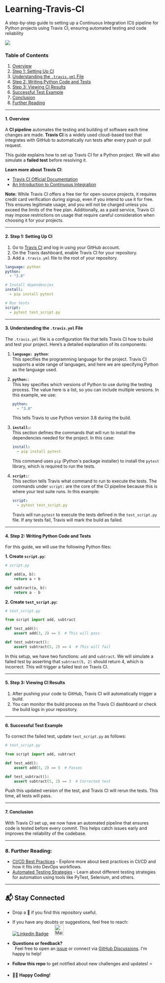 # Learning-Travis-CI
A step-by-step guide to setting up a Continuous Integration (CI) pipeline for Python projects using Travis CI, ensuring automated testing and code reliability

<img src = "https://adamtheautomator.com/wp-content/uploads/2022/06/Definitive-Guide-to-Getting-Started-with-Travis-CI.jpg">

### **Table of Contents**

1. [Overview](#1-overview)
2. [Step 1: Setting Up CI](#2-step-1-setting-up-ci)
3. [Understanding the `.travis.yml` File](#3-understanding-the-travis-yml-file)
4. [Step 2: Writing Python Code and Tests](#4-step-2-writing-python-code-and-tests)
5. [Step 3: Viewing CI Results](#5-step-3-viewing-ci-results)
6. [Successful Test Example](#6-successful-test-example)
7. [Conclusion](#7-conclusion)
8. [Further Reading](#8-further-reading)

---

#### **1. Overview**

A **CI pipeline** automates the testing and building of software each time changes are made. **Travis CI** is a widely used cloud-based tool that integrates with GitHub to automatically run tests after every push or pull request.

This guide explains how to set up Travis CI for a Python project. We will also simulate a **failed test** before resolving it.

**Learn more about Travis CI**:

- [Travis CI Official Documentation](https://docs.travis-ci.com/user/tutorial/)
- [An Introduction to Continuous Integration](https://www.thoughtworks.com/continuous-integration)

**Note:** While Travis CI offers a free tier for open-source projects, it requires credit card verification during signup, even if you intend to use it for free. This ensures legitimate usage, and you will not be charged unless you exceed the limits of the free plan. Additionally, as a paid service, Travis CI may impose restrictions on usage that require careful consideration when choosing it for your projects.

---

#### **2. Step 1: Setting Up CI**

1. Go to [Travis CI](https://travis-ci.com) and log in using your GitHub account.
2. On the Travis dashboard, enable Travis CI for your repository.
3. Add a `.travis.yml` file to the root of your repository.

```yaml
language: python
python:
  - "3.8"

# Install dependencies
install:
  - pip install pytest

# Run tests
script:
  - pytest test_script.py
```

---

#### **3. Understanding the `.travis.yml` File**

The `.travis.yml` file is a configuration file that tells Travis CI how to build and test your project. Here’s a detailed explanation of its components:

1. **`language: python`**:  
   This specifies the programming language for the project. Travis CI supports a wide range of languages, and here we are specifying Python as the language used.

2. **`python:`**:  
   This key specifies which versions of Python to use during the testing process. The value here is a list, so you can include multiple versions. In this example, we use:

   ```yaml
   python:
     - "3.8"
   ```

   This tells Travis to use Python version 3.8 during the build.

3. **`install:`**:  
   This section defines the commands that will run to install the dependencies needed for the project. In this case:

   ```yaml
   install:
     - pip install pytest
   ```

   This command uses `pip` (Python's package installer) to install the `pytest` library, which is required to run the tests.

4. **`script:`**:  
   This section tells Travis what command to run to execute the tests. The commands under `script:` are the core of the CI pipeline because this is where your test suite runs. In this example:
   ```yaml
   script:
     - pytest test_script.py
   ```
   Travis will run `pytest` to execute the tests defined in the `test_script.py` file. If any tests fail, Travis will mark the build as failed.

---

#### **4. Step 2: Writing Python Code and Tests**

For this guide, we will use the following Python files:

**1. Create `script.py`:**

```python
# script.py

def add(a, b):
    return a + b

def subtract(a, b):
    return a - b
```

**2. Create `test_script.py`:**

```python
# test_script.py

from script import add, subtract

def test_add():
    assert add(3, 2) == 5  # This will pass

def test_subtract():
    assert subtract(5, 2) == 4  # This will fail
```

In this setup, we have two functions: `add` and `subtract`. We will simulate a failed test by asserting that `subtract(5, 2)` should return 4, which is incorrect. This will trigger a failed test on Travis CI.

---

#### **5. Step 3: Viewing CI Results**

1. After pushing your code to GitHub, Travis CI will automatically trigger a build.
2. You can monitor the build process on the Travis CI dashboard or check the build logs in your repository.

---

#### **6. Successful Test Example**

To correct the failed test, update `test_script.py` as follows:

```python
# test_script.py

from script import add, subtract

def test_add():
    assert add(3, 2) == 5  # Passes

def test_subtract():
    assert subtract(5, 2) == 3  # Corrected test
```

Push this updated version of the test, and Travis CI will rerun the tests. This time, all tests will pass.

---

#### **7. Conclusion**

With Travis CI set up, we now have an automated pipeline that ensures code is tested before every commit. This helps catch issues early and improves the reliability of the codebase.

---

### **8. Further Reading:**

- [CI/CD Best Practices](https://www.redhat.com/en/topics/devops/what-is-ci-cd) - Explore more about best practices in CI/CD and how it fits into DevOps workflows.
- [Automated Testing Strategies](https://www.atlassian.com/continuous-delivery/software-testing/automated-testing) - Learn about different testing strategies for automation using tools like PyTest, Selenium, and others.


---

## 📬 Stay Connected

- Drop a 🌟 if you find this repository useful.
- If you have any doubts or suggestions, feel free to reach: &nbsp; [![Linkedin Badge](https://img.shields.io/badge/-madhurima-blue?style=flat&logo=Linkedin&logoColor=white)](https://www.linkedin.com/in/madhurima-rawat/) &nbsp; &nbsp;
<a href ="mailto:rawatmadhurima@gmail.com"><img src="https://github.com/madhurimarawat/Machine-Learning-Using-Python/assets/105432776/b6a0873a-e961-42c0-8fbf-ab65828c961a" height=35 width=30 title="Mail Illustration" alt="Mail Illustration📫" > </a><br>

- **Questions or feedback?**  
&nbsp; Feel free to open an [issue](https://github.com/madhurimarawat/Learning-Travis-CI/issues) or connect via [GitHub Discussions](https://github.com/madhurimarawat/Learning-Travis-CI/discussions). I'm happy to help!<br>

- **Follow this repo** to get notified about new challenges and updates! ⭐  
- 👩‍💻 **Happy Coding!**
